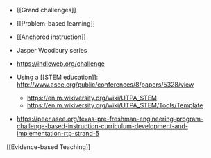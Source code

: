 - [[Grand challenges]]
- [[Problem-based learning]]
- [[Anchored instruction]]

- Jasper Woodbury series
- https://indieweb.org/challenge
- Using a [[STEM education]]: http://www.asee.org/public/conferences/8/papers/5328/view
	-  https://en.m.wikiversity.org/wiki/UTPA_STEM
	-  https://en.m.wikiversity.org/wiki/UTPA_STEM/Tools/Template
- https://peer.asee.org/texas-pre-freshman-engineering-program-challenge-based-instruction-curriculum-development-and-implementation-rtp-strand-5

[[Evidence-based Teaching]]
